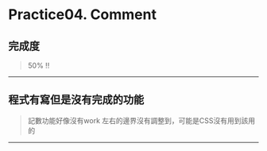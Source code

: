 # **Practice04. Comment**
## **完成度**
> 50% !!
---
## **程式有寫但是沒有完成的功能**
> 記數功能好像沒有work
> 左右的邊界沒有調整到，可能是CSS沒有用到該用的

---



